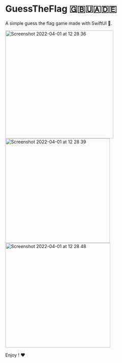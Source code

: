 # GuessTheFlag 🇬🇧🇺🇦🇩🇪
A simple guess the flag game made with SwiftUI 🌟.


<img width="340" alt="Screenshot 2022-04-01 at 12 28 36" src="https://user-images.githubusercontent.com/69219273/161246793-b8ef16ba-d26e-472a-9ca9-a2370b4f27c1.png">
<img width="329" alt="Screenshot 2022-04-01 at 12 28 39" src="https://user-images.githubusercontent.com/69219273/161246829-44aa4255-383a-4e9d-97e9-ee8cb71edb86.png">
<img width="330" alt="Screenshot 2022-04-01 at 12 28 48" src="https://user-images.githubusercontent.com/69219273/161246839-aba29c18-dc2f-4150-8ded-47bdaafab253.png">

Enjoy ! ❤️
